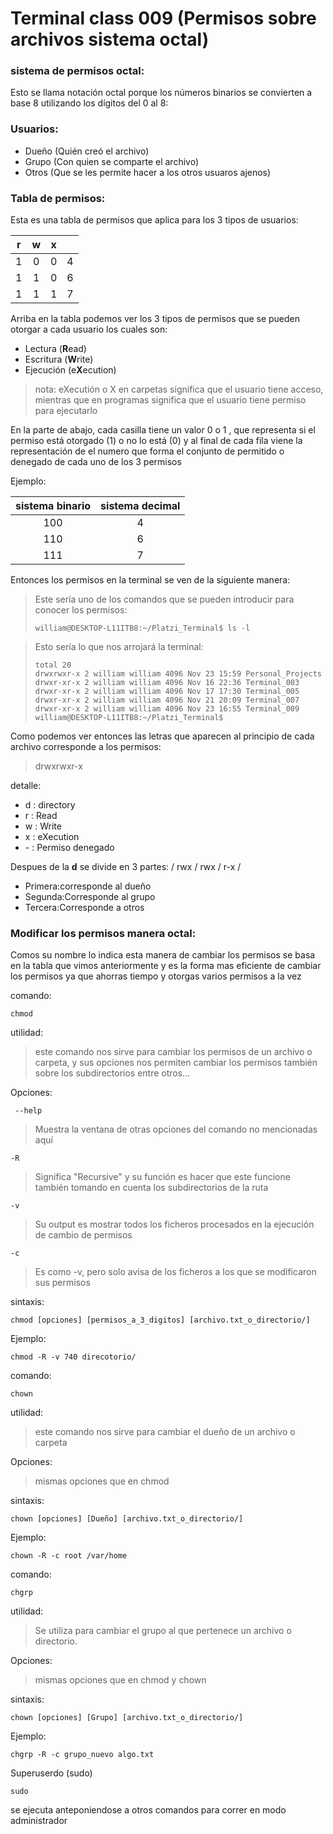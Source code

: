 # Terminal class 009  (Permisos sobre archivos sistema octal)

### sistema de permisos octal:
Esto se llama notación octal porque los números binarios se convierten a base 8 utilizando los dígitos del 0 al 8:

### Usuarios:

- Dueño (Quién creó el archivo)
- Grupo (Con quien se comparte el archivo)
- Otros (Que se les permite hacer a los otros usuaros ajenos)

### Tabla de permisos:
Esta es una tabla de permisos que aplica para los 3 tipos de usuarios:

|  r  |  w  |  x  |     |
|:---:|:---:|:---:|:---:|
|  1  |  0  |  0  |  4  |
|  1  |  1  |  0  |  6  |
|  1  |  1  |  1  |  7  |

Arriba en la tabla podemos ver los 3 tipos de permisos que se pueden otorgar a cada usuario los cuales son:

- Lectura (**R**ead)
- Escritura (**W**rite)
- Ejecución (e**X**ecution)
> nota: eXecutión o X en carpetas significa que el usuario tiene acceso, mientras que en programas significa que el usuario tiene permiso para ejecutarlo

En la parte de abajo, cada casilla tiene un valor 0 o 1 , que representa si el permiso está otorgado (1) o no lo está (0) y al final de cada fila viene la representación de el numero que forma el conjunto de permitido o denegado de cada uno de los 3 permisos

Ejemplo:

| sistema binario | sistema decimal |
|:---------------:|:---------------:|
|       100       |        4        |
|       110       |        6        |
|       111       |        7        |

Entonces los permisos en la terminal se ven de la siguiente manera:

>Este sería uno de los comandos que se pueden introducir para conocer los permisos:
>```termial
>william@DESKTOP-L11ITB8:~/Platzi_Terminal$ ls -l
>```

>Esto sería lo que nos arrojará la terminal:
>```terminal
>total 20
>drwxrwxr-x 2 william william 4096 Nov 23 15:59 Personal_Projects
>drwxr-xr-x 2 william william 4096 Nov 16 22:36 Terminal_003
>drwxr-xr-x 2 william william 4096 Nov 17 17:30 Terminal_005
>drwxr-xr-x 2 william william 4096 Nov 21 20:09 Terminal_007
>drwxr-xr-x 2 william william 4096 Nov 23 16:55 Terminal_009
>william@DESKTOP-L11ITB8:~/Platzi_Terminal$
>```

Como podemos ver entonces las letras que aparecen al principio de cada archivo corresponde a los permisos:

>drwxrwxr-x

detalle:
- d : directory
- r : Read
- w : Write
- x : eXecution
- \- : Permiso denegado

Despues de la **d** se divide en 3 partes: / rwx / rwx / r-x /

- Primera:corresponde al dueño
- Segunda:Corresponde al grupo
- Tercera:Corresponde a otros

### Modificar los permisos manera octal:

Comos su nombre lo indica esta manera de cambiar los permisos se basa en la tabla que vimos anteriormente y es la forma mas eficiente de cambiar los permisos ya que ahorras tiempo y otorgas varios permisos a la vez

comando: 
```terminal
chmod
```
utilidad:
>este comando nos sirve para cambiar los permisos de un archivo o carpeta, y sus opciones
nos permiten cambiar los permisos también sobre los subdirectorios entre otros...

Opciones:
```terminal
 --help
```
>Muestra la ventana de otras opciones del comando no mencionadas aquí
```terminal
-R
```
>Significa "Recursive" y su función es hacer que este funcione también tomando en cuenta
los subdirectorios de la ruta

```terminal
-v
```
>Su output es mostrar todos los ficheros procesados en la ejecución de cambio de permisos 

```terminal
-c 
```
>Es como -v, pero solo avisa de los ficheros a los que se modificaron sus permisos

sintaxis:
```terminal
chmod [opciones] [permisos_a_3_digitos] [archivo.txt_o_directorio/]
```
Ejemplo:
```terminal
chmod -R -v 740 direcotorio/
```

comando: 
```terminal
chown
```
utilidad:
>este comando nos sirve para cambiar el dueño de un archivo o carpeta

Opciones:
>mismas opciones que en chmod

sintaxis:
```terminal
chown [opciones] [Dueño] [archivo.txt_o_directorio/]
```
Ejemplo:
```terminal
chown -R -c root /var/home
```
comando: 
```terminal
chgrp
```
utilidad:
>Se utiliza para cambiar el grupo al que pertenece un archivo o directorio.

Opciones:
>mismas opciones que en chmod y chown

sintaxis:
```terminal
chown [opciones] [Grupo] [archivo.txt_o_directorio/]
```
Ejemplo:
```terminal
chgrp -R -c grupo_nuevo algo.txt
```
Superuserdo (sudo)

```terminal
sudo
```

se ejecuta anteponiendose a otros comandos para correr en modo administrador